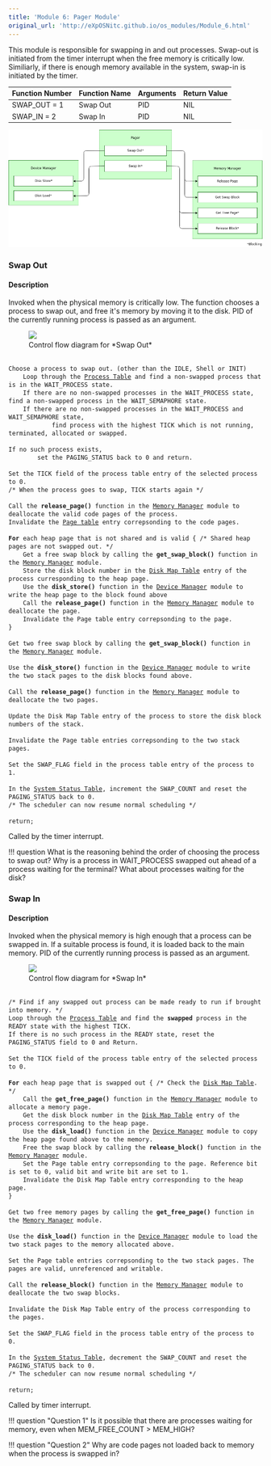 ```yaml
---
title: 'Module 6: Pager Module'
original_url: 'http://eXpOSNitc.github.io/os_modules/Module_6.html'
---
```


This module is responsible for swapping in and out processes. Swap-out is initiated from the timer interrupt when the free memory is critically low. Similiarly, if there is enough memory available in the system, swap-in is initiated by the timer.

| Function Number | Function Name | Arguments | Return Value |
| --- | --- | --- | --- |
| SWAP\_OUT = 1 | Swap Out | PID | NIL |
| SWAP\_IN = 2 | Swap In | PID | NIL |

![](../assets/img/modules/Pager.png)


### Swap Out

#### Description
Invoked when the physical memory is critically low. The function chooses a process to swap out, and free it's memory by moving it to the disk. PID of the currently running process is passed as an argument.  


<figure>
<img src="http://exposnitc.github.io/img/roadmap/swap_out.png">
<figcaption>Control flow diagram for *Swap Out*</figcaption>
</figure>

<pre><code>
Choose a process to swap out. (other than the IDLE, Shell or INIT)
	Loop through the <a href="../../os-design/process-table/">Process Table</a> and find a non-swapped process that is in the WAIT_PROCESS state.
	If there are no non-swapped processes in the WAIT_PROCESS state, find a non-swapped process in the WAIT_SEMAPHORE state.
	If there are no non-swapped processes in the WAIT_PROCESS and WAIT_SEMAPHORE state, 
            find process with the highest TICK which is not running, terminated, allocated or swapped.

If no such process exists, 
        set the PAGING_STATUS back to 0 and return.

Set the TICK field of the process table entry of the selected process to 0.
/* When the process goes to swap, TICK starts again */

Call the <b>release_page()</b> function in the <a href="../../modules/module-02/">Memory Manager</a> module to deallocate the valid code pages of the process.
Invalidate the <a href="../../os-design/process-table/#per_page_table">Page table</a> entry correpsonding to the code pages.

<b>For</b> each heap page that is not shared and is valid {	/* Shared heap pages are not swapped out. */
	Get a free swap block by calling the <b>get_swap_block()</b> function in the <a href="../../modules/module-02/">Memory Manager</a> module.
	Store the disk block number in the <a href="../../os-design/process-table/#disk_map_table">Disk Map Table</a> entry of the process curresponding to the heap page.
	Use the <b>disk_store()</b> function in the <a href="../../modules/module-04/">Device Manager</a> module to write the heap page to the block found above
	Call the <b>release_page()</b> function in the <a href="../../modules/module-02/">Memory Manager</a> module to deallocate the page.
	Invalidate the Page table entry correpsonding to the page.
}

Get two free swap block by calling the <b>get_swap_block()</b> function in the <a href="../../modules/module-02/">Memory Manager</a> module.

Use the <b>disk_store()</b> function in the <a href="../../modules/module-04/">Device Manager</a> module to write the two stack pages to the disk blocks found above.

Call the <b>release_page()</b> function in the <a href="../../modules/module-02/">Memory Manager</a> module to deallocate the two pages.

Update the Disk Map Table entry of the process to store the disk block numbers of the stack.

Invalidate the Page table entries correpsonding to the two stack pages.

Set the SWAP_FLAG field in the process table entry of the process to 1.

In the <a href="../../os-design/mem-ds/#ss_table">System Status Table</a>, increment the SWAP_COUNT and reset the PAGING_STATUS back to 0.	
/* The scheduler can now resume normal scheduling */ 

return;
</code></pre>

Called by the timer interrupt.  
  

!!! question
	What is the reasoning behind the order of choosing the process to swap out? Why is a process in WAIT\_PROCESS swapped out ahead of a process waiting for the terminal? What about processes waiting for the disk?   

  
  

### Swap In


#### Description 
Invoked when the physical memory is high enough that a process can be swapped in. If a suitable process is found, it is loaded back to the main memory. PID of the currently running process is passed as an argument.  

<figure>
<img src="http://exposnitc.github.io/img/roadmap/swap_in.png">
<figcaption>Control flow diagram for *Swap In*</figcaption>
</figure>
  
  
<pre><code>
/* Find if any swapped out process can be made ready to run if brought into memory. */
Loop through the <a href="../../os-design/process-table/">Process Table</a> and find the <b>swapped</b> process in the READY state with the highest TICK.
If there is no such process in the READY state, reset the PAGING_STATUS field to 0 and Return.

Set the TICK field of the process table entry of the selected process to 0.

<b>For</b> each heap page that is swapped out {	/* Check the <a href="../../os-design/process-table/#disk_map_table">Disk Map Table</a>. */
	Call the <b>get_free_page()</b> function in the <a href="../../modules/module-02/">Memory Manager</a> module to allocate a memory page.
	Get the disk block number in the <a href="../../os-design/process-table/#disk_map_table">Disk Map Table</a> entry of the process corresponding to the heap page.
	Use the <b>disk_load()</b> function in the <a href="../../modules/module-04/">Device Manager</a> module to copy the heap page found above to the memory.
	Free the swap block by calling the <b>release_block()</b> function in the <a href="../../modules/module-02/">Memory Manager</a> module.
	Set the Page table entry correpsonding to the page. Reference bit is set to 0, valid bit and write bit are set to 1.
    Invalidate the Disk Map Table entry corresponding to the heap page.
}

Get two free memory pages by calling the <b>get_free_page()</b> function in the <a href="../../modules/module-02/">Memory Manager</a> module.

Use the <b>disk_load()</b> function in the <a href="../../modules/module-04/">Device Manager</a> module to load the two stack pages to the memory allocated above.

Set the Page table entries correpsonding to the two stack pages. The pages are valid, unreferenced and writable.

Call the <b>release_block()</b> function in the <a href="../../modules/module-02/">Memory Manager</a> module to deallocate the two swap blocks.

Invalidate the Disk Map Table entry of the process corresponding to the pages.

Set the SWAP_FLAG field in the process table entry of the process to 0.

In the <a href="../../os-design/mem-ds/#ss_table">System Status Table</a>, decrement the SWAP_COUNT and reset the PAGING_STATUS back to 0.	
/* The scheduler can now resume normal scheduling */ 

return;
</code></pre>


Called by timer interrupt.  
  

!!! question "Question 1" 
	Is it possible that there are processes waiting for memory, even when MEM\_FREE\_COUNT > MEM\_HIGH? 

!!! question "Question 2"
	Why are code pages not loaded back to memory when the process is swapped in?
  
  


  